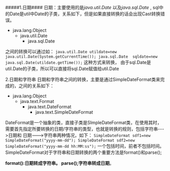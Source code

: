 #####1.日期####
日期：主要使用的是*java.util.Date* 以及*java.sql.Date* ,
sql中的Date是util中Date的子类，关系如下，但是如果直接转换的话会出现Cast转换错误。
 - java.lang.Object
   - java.util.Date
     - java.sql.Date

之间的转换可以通过如：
`
java.util.Date utildate=new java.util.Date(System.getCurrentTime());
java.sql.Date  sqldate=new java.sql.Date(utildate.getTime());
`
这种方式来转换，
由于sql.Date是util.Date的子类，所以可以直接将sql.Date赋值给util.Date

2.日期和字符串
日期和字符串之间的转换，主要是通过SimpleDateFormat类来完成的，之间的关系如下：
- java.lang.Object
  - java.text.Format
    - java.text.DateFormat
      - java.text.SimpleDateFormat

DateFormat是一个抽象的类，直接子类是SImpleDateFormat类，在使用其时，需要首先指定所要转换的日期/字符串的类型，也就是转换的规则，包括字符串--->日期和
日期--->字符串两种情况，如下：
`
SimpleDateFormat sdf1=new SimpleDateFormat("yyyy-mm-dd");
SimpleDateFormat sdf2=new SimpleDateFormat("yyyy-mm-dd hh:MM:ss");
`
一个包括时间，前者不包括时间。
SimpleDateFormat对于字符串和日期转换的两个重要方法是format()和parse();

**format():日期转成字符串。
parse();字符串转成日期**。

